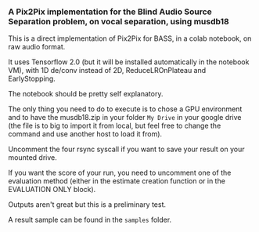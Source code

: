 ### A Pix2Pix implementation for the Blind Audio Source Separation problem, on vocal separation, using musdb18
This is a direct implementation of Pix2Pix for BASS, in a colab notebook, on raw audio format.

It uses Tensorflow 2.0 (but it will be installed automatically in the notebook VM), with 1D de/conv instead of 2D, ReduceLROnPlateau and EarlyStopping.

The notebook should be pretty self explanatory.

The only thing you need to do to execute is to chose a GPU environment and to have the musdb18.zip in your folder `My Drive` in your google drive (the file is to big to import it from local, but feel free to change the command and use another host to load it from).

Uncomment the four rsync syscall if you want to save your result on your mounted drive.

If you want the score of your run, you need to uncomment one of the evaluation method (either in the estimate creation function or in the EVALUATION ONLY block).

Outputs aren't great but this is a preliminary test.

A result sample can be found in the `samples` folder.